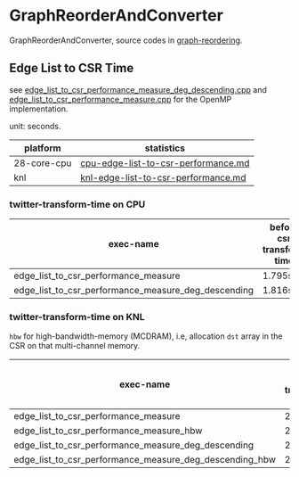 # GraphReorderAndConverter

GraphReorderAndConverter, source codes in [graph-reordering](graph-reordering).

## Edge List to CSR Time

see [edge_list_to_csr_performance_measure_deg_descending.cpp](graph-reordering/converter/edge_list_to_csr_performance_measure_deg_descending.cpp)
and [edge_list_to_csr_performance_measure.cpp](graph-reordering/converter/edge_list_to_csr_performance_measure.cpp) for the OpenMP implementation.

unit: seconds.

platform | statistics
--- | ---
28-core-cpu | [cpu-edge-list-to-csr-performance.md](data-md/lccpu12/09_03_edge-list-to-csr-performance.md)
knl | [knl-edge-list-to-csr-performance.md](data-md/knl/09_03_edge-list-to-csr-performance.md)

### twitter-transform-time on CPU

exec-name | before csr transform time | before sort time | edge list to csr time
--- | --- | --- | ---
edge_list_to_csr_performance_measure | 1.795s | 5.942s | 9.065s
edge_list_to_csr_performance_measure_deg_descending | 1.816s | 5.872s | 11.766s

###  twitter-transform-time on KNL

`hbw` for high-bandwidth-memory (MCDRAM), i.e, allocation `dst` array in the CSR on that multi-channel memory.

exec-name | before csr transform time | before sort time | edge list to csr time
--- | --- | --- | ---
edge_list_to_csr_performance_measure | 2.822s | 6.953s | 10.494s
edge_list_to_csr_performance_measure_hbw | 2.805s | 7.033s | 12.199s
edge_list_to_csr_performance_measure_deg_descending | 2.897s | 7.09s | 14.942s
edge_list_to_csr_performance_measure_deg_descending_hbw | 2.832s | 7.108s | 16.313s
